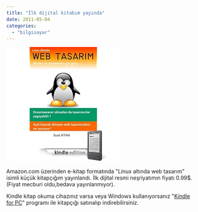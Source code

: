 ```yaml
---
title: "İlk dijital kitabım yayında"
date: 2011-05-04
categories: 
  - "bilgisayar"
---
```


![](/images/41%2BFGl6DzEL._SL500_AA266_PIkin3,BottomRight,-16,34_AA300_SH20_OU01_.jpg)

Amazon.com üzerinden e-kitap formatında "Linux altında web tasarım" isimli küçük kitapçığım yayınlandı. İlk dijital resmi neşriyatımın fiyatı 0.99$. (Fiyat mecburi oldu,bedava yayınlanmıyor).

Kindle kitap okuma cihazınız varsa veya Windows kullanıyorsanız "[Kindle for PC](http://www.amazon.com/gp/feature.html/ref=kcp_pc_mkt_lnd?docId=1000426311 "Kindle For Pc")" programı ile kitapçığı satınalıp indirebilirsiniz.
